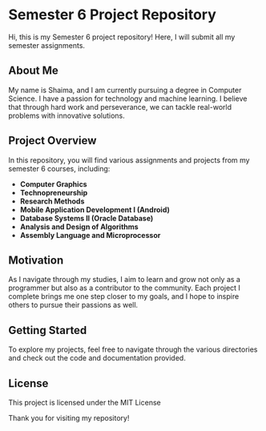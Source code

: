# Semester 6 Project Repository

Hi, this is my Semester 6 project repository! Here, I will submit all my semester assignments.

## About Me
My name is Shaima, and I am currently pursuing a degree in Computer Science. I have a passion for technology and machine learning. I believe that through hard work and perseverance, we can tackle real-world problems with innovative solutions.

## Project Overview
In this repository, you will find various assignments and projects from my semester 6 courses, including:
- **Computer Graphics**
- **Technopreneurship**
- **Research Methods**
- **Mobile Application Development I (Android)**
- **Database Systems II (Oracle Database)**
- **Analysis and Design of Algorithms**
- **Assembly Language and Microprocessor**

## Motivation
As I navigate through my studies, I aim to learn and grow not only as a programmer but also as a contributor to the community. Each project I complete brings me one step closer to my goals, and I hope to inspire others to pursue their passions as well.

## Getting Started
To explore my projects, feel free to navigate through the various directories and check out the code and documentation provided.

## License
This project is licensed under the MIT License 

Thank you for visiting my repository!
